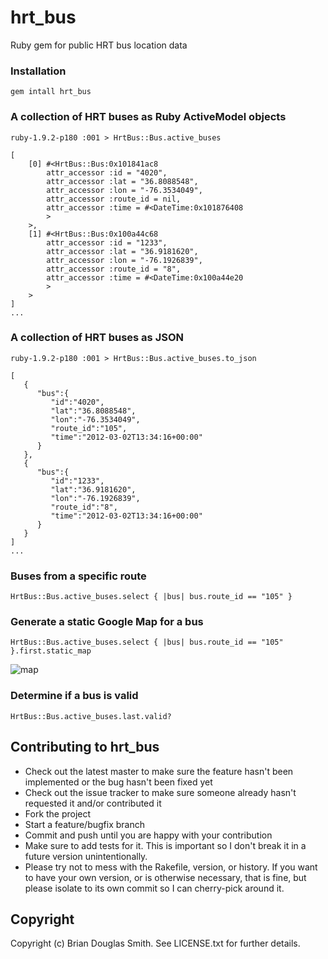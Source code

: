 # hrt_bus

Ruby gem for public HRT bus location data

### Installation

    gem intall hrt_bus

### A collection of HRT buses as Ruby ActiveModel objects

    ruby-1.9.2-p180 :001 > HrtBus::Bus.active_buses

    [
        [0] #<HrtBus::Bus:0x101841ac8
            attr_accessor :id = "4020",
            attr_accessor :lat = "36.8088548",
            attr_accessor :lon = "-76.3534049",
            attr_accessor :route_id = nil,
            attr_accessor :time = #<DateTime:0x101876408
            >
        >,
        [1] #<HrtBus::Bus:0x100a44c68
            attr_accessor :id = "1233",
            attr_accessor :lat = "36.9181620",
            attr_accessor :lon = "-76.1926839",
            attr_accessor :route_id = "8",
            attr_accessor :time = #<DateTime:0x100a44e20
            >
        >
    ]
    ...
     
### A collection of HRT buses as JSON

    ruby-1.9.2-p180 :001 > HrtBus::Bus.active_buses.to_json

    [
       {
          "bus":{
             "id":"4020",
             "lat":"36.8088548",
             "lon":"-76.3534049",
             "route_id":"105",
             "time":"2012-03-02T13:34:16+00:00"
          }
       },
       {
          "bus":{
             "id":"1233",
             "lat":"36.9181620",
             "lon":"-76.1926839",
             "route_id":"8",
             "time":"2012-03-02T13:34:16+00:00"
          }
       }
    ]
    ...

### Buses from a specific route

    HrtBus::Bus.active_buses.select { |bus| bus.route_id == "105" }

### Generate a static Google Map for a bus

    HrtBus::Bus.active_buses.select { |bus| bus.route_id == "105" }.first.static_map

![map](http://github.com/bds/hrt_bus/raw/master/examples/map.png)

### Determine if a bus is valid

    HrtBus::Bus.active_buses.last.valid?

## Contributing to hrt_bus
 
* Check out the latest master to make sure the feature hasn't been implemented or the bug hasn't been fixed yet
* Check out the issue tracker to make sure someone already hasn't requested it and/or contributed it
* Fork the project
* Start a feature/bugfix branch
* Commit and push until you are happy with your contribution
* Make sure to add tests for it. This is important so I don't break it in a future version unintentionally.
* Please try not to mess with the Rakefile, version, or history. If you want to have your own version, or is otherwise necessary, that is fine, but please isolate to its own commit so I can cherry-pick around it.

## Copyright

Copyright (c) Brian Douglas Smith. See LICENSE.txt for
further details.
